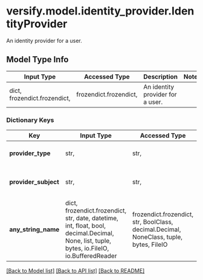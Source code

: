 # versify.model.identity_provider.IdentityProvider

An identity provider for a user.

## Model Type Info
Input Type | Accessed Type | Description | Notes
------------ | ------------- | ------------- | -------------
dict, frozendict.frozendict,  | frozendict.frozendict,  | An identity provider for a user. | 

### Dictionary Keys
Key | Input Type | Accessed Type | Description | Notes
------------ | ------------- | ------------- | ------------- | -------------
**provider_type** | str,  | str,  | The type of the identity provider | 
**provider_subject** | str,  | str,  | The subject of the identity provider | 
**any_string_name** | dict, frozendict.frozendict, str, date, datetime, int, float, bool, decimal.Decimal, None, list, tuple, bytes, io.FileIO, io.BufferedReader | frozendict.frozendict, str, BoolClass, decimal.Decimal, NoneClass, tuple, bytes, FileIO | any string name can be used but the value must be the correct type | [optional]

[[Back to Model list]](../../README.md#documentation-for-models) [[Back to API list]](../../README.md#documentation-for-api-endpoints) [[Back to README]](../../README.md)

